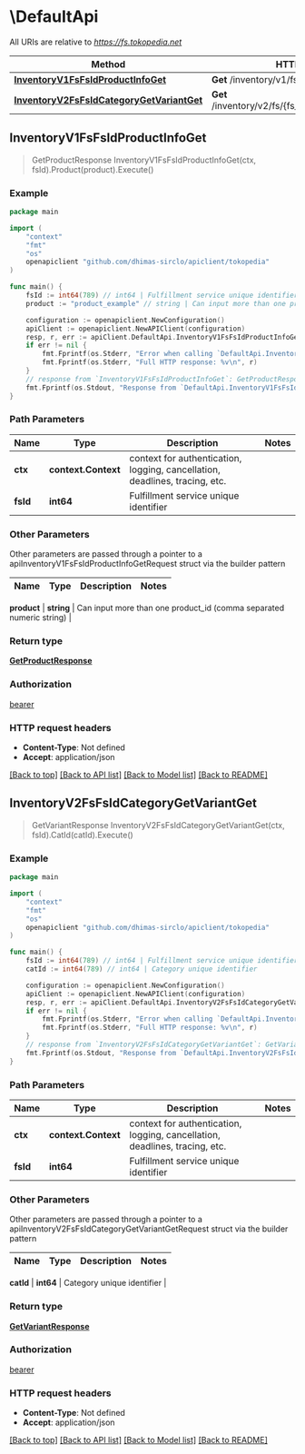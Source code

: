 # \DefaultApi

All URIs are relative to *https://fs.tokopedia.net*

Method | HTTP request | Description
------------- | ------------- | -------------
[**InventoryV1FsFsIdProductInfoGet**](DefaultApi.md#InventoryV1FsFsIdProductInfoGet) | **Get** /inventory/v1/fs/{fs_id}/product/info | 
[**InventoryV2FsFsIdCategoryGetVariantGet**](DefaultApi.md#InventoryV2FsFsIdCategoryGetVariantGet) | **Get** /inventory/v2/fs/{fs_id}/category/get_variant | 



## InventoryV1FsFsIdProductInfoGet

> GetProductResponse InventoryV1FsFsIdProductInfoGet(ctx, fsId).Product(product).Execute()





### Example

```go
package main

import (
    "context"
    "fmt"
    "os"
    openapiclient "github.com/dhimas-sirclo/apiclient/tokopedia"
)

func main() {
    fsId := int64(789) // int64 | Fulfillment service unique identifier
    product := "product_example" // string | Can input more than one product_id (comma separated numeric string)

    configuration := openapiclient.NewConfiguration()
    apiClient := openapiclient.NewAPIClient(configuration)
    resp, r, err := apiClient.DefaultApi.InventoryV1FsFsIdProductInfoGet(context.Background(), fsId).Product(product).Execute()
    if err != nil {
        fmt.Fprintf(os.Stderr, "Error when calling `DefaultApi.InventoryV1FsFsIdProductInfoGet``: %v\n", err)
        fmt.Fprintf(os.Stderr, "Full HTTP response: %v\n", r)
    }
    // response from `InventoryV1FsFsIdProductInfoGet`: GetProductResponse
    fmt.Fprintf(os.Stdout, "Response from `DefaultApi.InventoryV1FsFsIdProductInfoGet`: %v\n", resp)
}
```

### Path Parameters


Name | Type | Description  | Notes
------------- | ------------- | ------------- | -------------
**ctx** | **context.Context** | context for authentication, logging, cancellation, deadlines, tracing, etc.
**fsId** | **int64** | Fulfillment service unique identifier | 

### Other Parameters

Other parameters are passed through a pointer to a apiInventoryV1FsFsIdProductInfoGetRequest struct via the builder pattern


Name | Type | Description  | Notes
------------- | ------------- | ------------- | -------------

 **product** | **string** | Can input more than one product_id (comma separated numeric string) | 

### Return type

[**GetProductResponse**](GetProductResponse.md)

### Authorization

[bearer](../README.md#bearer)

### HTTP request headers

- **Content-Type**: Not defined
- **Accept**: application/json

[[Back to top]](#) [[Back to API list]](../README.md#documentation-for-api-endpoints)
[[Back to Model list]](../README.md#documentation-for-models)
[[Back to README]](../README.md)


## InventoryV2FsFsIdCategoryGetVariantGet

> GetVariantResponse InventoryV2FsFsIdCategoryGetVariantGet(ctx, fsId).CatId(catId).Execute()





### Example

```go
package main

import (
    "context"
    "fmt"
    "os"
    openapiclient "github.com/dhimas-sirclo/apiclient/tokopedia"
)

func main() {
    fsId := int64(789) // int64 | Fulfillment service unique identifier
    catId := int64(789) // int64 | Category unique identifier

    configuration := openapiclient.NewConfiguration()
    apiClient := openapiclient.NewAPIClient(configuration)
    resp, r, err := apiClient.DefaultApi.InventoryV2FsFsIdCategoryGetVariantGet(context.Background(), fsId).CatId(catId).Execute()
    if err != nil {
        fmt.Fprintf(os.Stderr, "Error when calling `DefaultApi.InventoryV2FsFsIdCategoryGetVariantGet``: %v\n", err)
        fmt.Fprintf(os.Stderr, "Full HTTP response: %v\n", r)
    }
    // response from `InventoryV2FsFsIdCategoryGetVariantGet`: GetVariantResponse
    fmt.Fprintf(os.Stdout, "Response from `DefaultApi.InventoryV2FsFsIdCategoryGetVariantGet`: %v\n", resp)
}
```

### Path Parameters


Name | Type | Description  | Notes
------------- | ------------- | ------------- | -------------
**ctx** | **context.Context** | context for authentication, logging, cancellation, deadlines, tracing, etc.
**fsId** | **int64** | Fulfillment service unique identifier | 

### Other Parameters

Other parameters are passed through a pointer to a apiInventoryV2FsFsIdCategoryGetVariantGetRequest struct via the builder pattern


Name | Type | Description  | Notes
------------- | ------------- | ------------- | -------------

 **catId** | **int64** | Category unique identifier | 

### Return type

[**GetVariantResponse**](GetVariantResponse.md)

### Authorization

[bearer](../README.md#bearer)

### HTTP request headers

- **Content-Type**: Not defined
- **Accept**: application/json

[[Back to top]](#) [[Back to API list]](../README.md#documentation-for-api-endpoints)
[[Back to Model list]](../README.md#documentation-for-models)
[[Back to README]](../README.md)

